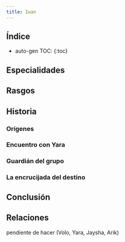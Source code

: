 ```yaml
---
title: Iwan
---
```


## Índice

* auto-gen TOC:
{:toc}





## Especialidades



## Rasgos



## Historia

### Orígenes



### Encuentro con Yara



### Guardián del grupo



### La encrucijada del destino



## Conclusión



## Relaciones

pendiente de hacer (Volo, Yara, Jaysha, Arik)